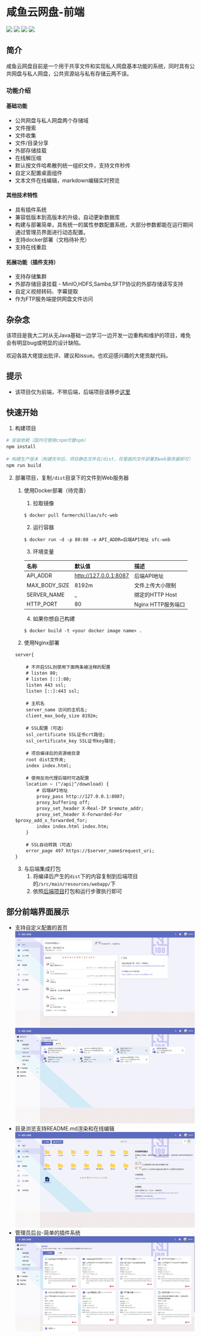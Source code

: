 # 咸鱼云网盘-前端

![](https://img.shields.io/badge/Vue-3.2-green.svg)
![](https://img.shields.io/badge/Vite-2.9-blue.svg)
![](https://img.shields.io/badge/Vuetify-3.0_beta-orange.svg)
![](https://img.shields.io/badge/TypeScript-4.6-blue.svg)

## 简介

咸鱼云网盘目前是一个用于共享文件和实现私人网盘基本功能的系统，同时具有公共网盘与私人网盘，公共资源站与私有存储云两不误。

### 功能介绍

#### 基础功能

- 公共网盘与私人网盘两个存储域
- 文件搜索
- 文件收集
- 文件/目录分享
- 外部存储挂载
- 在线解压缩
- 默认按文件哈希散列统一组织文件，支持文件秒传
- 自定义配置桌面组件
- 文本文件在线编辑，markdown编辑实时预览

#### 其他技术特性  

- 具有插件系统
- 兼容低版本到高版本的升级，自动更新数据库
- 构建与部署简单，具有统一的属性参数配置系统，大部分参数都能在运行期间通过管理员界面进行动态配置。
- 支持docker部署（文档待补充）
- 支持在线重启

#### 拓展功能（插件支持）

- 支持存储集群
- 外部存储目录挂载 - MinIO,HDFS,Samba,SFTP协议的外部存储读写支持
- 自定义视频转码、字幕提取
- 作为FTP服务端提供网盘文件访问
## 杂杂念

该项目是我大二时从无Java基础一边学习一边开发一边重构和维护的项目，难免会有明显bug或明显的设计缺陷。

欢迎各路大佬提出批评、建议和issue。也欢迎感兴趣的大佬贡献代码。

## 提示 
- 该项目仅为前端，不带后端，后端项目请移步[这里](https://gitee.com/xiaotao233/saltedfishcloud-backend)


## 快速开始  

1. 构建项目  
```bash
# 安装依赖（国内可使用cnpm代替npm）
npm install

# 构建生产版本（构建完毕后，项目静态文件在/dist，将里面的文件部署到web服务器即可）
npm run build
```

2. 部署项目，复制`/dist`目录下的文件到Web服务器
   1. 使用Docker部署（待完善）
      1. 拉取镜像
        ```shell
        $ docker pull farmerchillax/sfc-web
        ```
      2. 运行容器
        ```shell
        $ docker run -d -p 80:80 -e API_ADDR=后端API地址 sfc-web
        ```
      3. 环境变量  

        |名称|默认值|描述|
        |----|----|----|
        |API_ADDR|http://127.0.0.1:8087|后端API地址|
        |MAX_BODY_SIZE|8192m|文件上传大小限制|
        |SERVER_NAME|_|绑定的HTTP Host|
        |HTTP_PORT|80|Nginx HTTP服务端口|

      4. 如果你想自己构建
        ```shell
        $ docker build -t <your docker image name> .
        ```
   2. 使用Nginx部署  
    ```nginx
    server{

        # 不开启SSL则使用下面两条被注释的配置
        # listen 80;
        # listen [::]:80;
        listen 443 ssl;
        listen [::]:443 ssl;

        # 主机名
        server_name 访问的主机名;
        client_max_body_size 8192m;

        # SSL配置（可选）
        ssl_certificate SSL证书crt路径;
        ssl_certificate_key SSL证书key路径;

        # 项目编译后的资源根目录
        root dist文件夹;
        index index.html;

        # 使用反向代理后端时可选配置
        location ~ (^/api|^/download) {
            # 后端API地址
            proxy_pass http://127.0.0.1:8087;
            proxy_buffering off;
            proxy_set_header X-Real-IP $remote_addr;
            proxy_set_header X-Forwarded-For $proxy_add_x_forwarded_for;
            index index.html index.htm;
        }

        # SSL自动转跳（可选）
        error_page 497 https://$server_name$request_uri;
    }
    ```
   3. 与后端集成打包  
      1. 将编译后产生的`dist`下的内容复制到后端项目的`/src/main/resources/webapp/`下  
      2. 依照[后端项目](https://gitee.com/xiaotao233/saltedfishcloud-backend)打包和运行步骤执行即可


## 部分前端界面展示

- 支持自定义配置的首页
  ![](./img/main.png)
  ![](./img/desktop-config.png)
- 目录浏览支持README.md渲染和在线编辑
  ![](./img/main2.png)
- 管理员后台-简单的插件系统
  ![](./img/plugin.png)